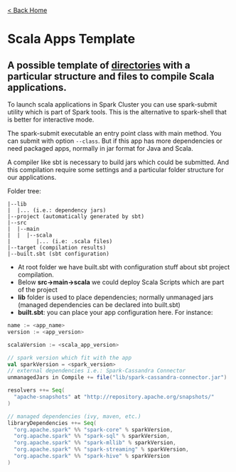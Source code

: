 [< Back Home](./)

# Scala Apps Template

## A possible template of [directories](http://www.scala-sbt.org/1.x/docs/Directories.html) with a particular structure and files to compile Scala applications. 

To launch scala applications in Spark Cluster you can use spark-submit utility which is part of Spark tools. This is the alternative to spark-shell that is better for interactive mode.

The spark-submit executable an entry point class with main method. You can submit with option `--class`. But if this app has more dependencies or need packaged apps, normally in jar format for Java and Scala.

A compiler like sbt is necessary to build jars which could be submitted. And this compilation require some settings and a particular folder structure for our applications.

Folder tree:
```
|--lib
|  |... (i.e.: dependency jars)   
|--project (automatically generated by sbt)
|--src
|  |--main
|  |  |--scala
|        |... (i.e: .scala files)
|--target (compilation results)
|--built.sbt (sbt configuration)
```

- At root folder we have built.sbt with configuration stuff about sbt project compilation.
- Below **src->main->scala** we could deploy Scala Scripts which are part of the project
- **lib** folder is used to place dependencies; normally unmanaged jars (managed dependencies can be declared into built.sbt)
- **built.sbt**: you can place your app configuration here. For instance:

```scala
name := <app_name>
version := <app_version>

scalaVersion := <scala_app_version>

// spark version which fit with the app
val sparkVersion = <spark_version>
// external dependencies i.e.: Spark-Cassandra Connector
unmanagedJars in Compile += file("lib/spark-cassandra-connector.jar")

resolvers ++= Seq(
  "apache-snapshots" at "http://repository.apache.org/snapshots/"
)

// managed dependencies (ivy, maven, etc.)
libraryDependencies ++= Seq(
  "org.apache.spark" %% "spark-core" % sparkVersion,
  "org.apache.spark" %% "spark-sql" % sparkVersion,
  "org.apache.spark" %% "spark-mllib" % sparkVersion,
  "org.apache.spark" %% "spark-streaming" % sparkVersion,
  "org.apache.spark" %% "spark-hive" % sparkVersion
)
```
